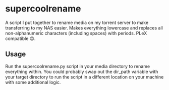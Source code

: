 # supercoolrename
A script I put together to rename media on my torrent server to make transferring to my NAS easier. Makes everything lowercase and replaces all non-alphanumeric characters (including spaces) with periods. PLeX compatible 😊. 

## Usage
Run the supercoolrename.py script in your media directory to rename everything within. You could probably swap out the dir_path variable with your target directory to run the script in a different location on your machine with some additional logic.

